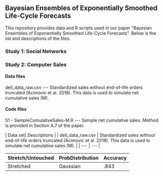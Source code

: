 ## Bayesian Ensembles of Exponentially Smoothed Life-Cycle Forecasts

This repository provides data and R scripts used in our paper "Bayesian Ensembles of Exponentially Smoothed Life-Cycle Forecasts". Below is the list and descriptions of the files.

### Study 1: Social Networks 


### Study 2: Computer Sales
#### Data files
dell_data_raw.csv --- Standardized sales without end-of-life orders truncated (Acimovic et al. 2018). This data is used to simulate net cumulative sales (M).


#### Code files
S1 - SampleCumulativeSales-M.R --- Sample net cumulative sales. Method is provided in Section A.7 of the paper.



| Data set| Descriptions |
| dell_data_raw.csv  | Standardized sales without end-of-life orders truncated (Acimovic et al. 2018). This data is used to simulate net cumulative sales (M). |
| --- | --- |


| Stretch/Untouched | ProbDistribution | Accuracy |
| --- | --- | --- |
| Stretched | Gaussian | .843 |



